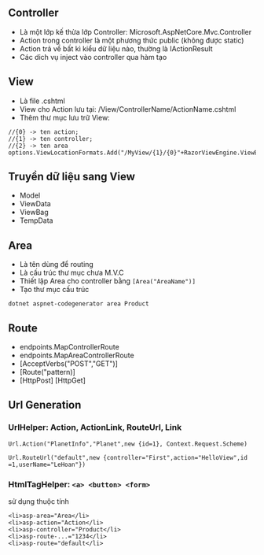 ## Controller
- Là một lớp kế thừa lớp Controller: Microsoft.AspNetCore.Mvc.Controller
- Action trong controller là một phương thức public (không được static)
- Action trả về bất kì kiểu dữ liệu nào, thường là IActionResult
- Các dich vụ inject vào controller qua hàm tạo
## View
- Là file .cshtml
- View cho Action lưu tại: /View/ControllerName/ActionName.cshtml
- Thêm thư mục lưu trữ View:
```
//{0} -> ten action; 
//{1} -> ten controller; 
//{2} -> ten area
options.ViewLocationFormats.Add("/MyView/{1}/{0}"+RazorViewEngine.ViewExtension);
```
## Truyền dữ liệu sang View
- Model
- ViewData
- ViewBag
- TempData

## Area
- Là tên dùng để routing
- Là cấu trúc thư mục chưa M.V.C
- Thiết lập Area cho controller bằng ```[Area("AreaName")]```
- Tạo thư mục cấu trúc
```
dotnet aspnet-codegenerator area Product
```

## Route
- endpoints.MapControllerRoute
- endpoints.MapAreaControllerRoute
- [AcceptVerbs("POST","GET")]
- [Route("pattern)]
- [HttpPost] [HttpGet]

## Url Generation
### UrlHelper: Action, ActionLink, RouteUrl, Link
```
Url.Action("PlanetInfo","Planet",new {id=1}, Context.Request.Scheme)

Url.RouteUrl("default",new {controller="First",action="HelloView",id =1,userName="LeHoan"})
```
### HtmlTagHelper: ```<a> <button> <form>```
sử dụng thuộc tính
```
<li>asp-area="Area</li>
<li>asp-action="Action</li>
<li>asp-controller="Product</li>
<li>asp-route-...="1234</li>
<li>asp-route="default</li>
```